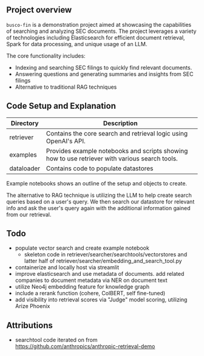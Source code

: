 ## Project overview

`busco-fin` is a demonstration project aimed at showcasing the capabilities of searching and analyzing SEC documents. The project leverages a variety of technologies including Elasticsearch for efficient document retrieval, Spark for data processing, and unique usage of an LLM.

The core functionality includes:
- Indexing and searching SEC filings to quickly find relevant documents.
- Answering questions and generating summaries and insights from SEC filings
- Alternative to traditional RAG techniques

## Code Setup and Explanation

|Directory | Description|
|--- | ---|
|retriever | Contains the core search and retrieval logic using OpenAI's API.|
|examples | Provides example notebooks and scripts showing how to use retriever with various search tools.|
|dataloader| Contains code to populate datastores 

Example notebooks shows an outline of the setup and objects to create.

The alternative to RAG technique is utilizing the LLM to help create search queries based on a user's query. We then search our datastore for relevant info and ask the user's query again with the additional information gained from our retrieval.




## Todo

- populate vector search and create example notebook 
    - skeleton code in retriever/searcher/searchtools/vectorstores and latter half of retriever/searcher/embedding_and_search_tool.py
- containerize and locally host via streamlit
- improve elasticsearch and use metadata of documents. add related companies to document metadata via NER on document text
- utilize Neo4j embedding feature for knowledge graph
- include a rerank function (cohere, ColBERT, self fine-tuned)
- add visibility into retrieval scores via "Judge" model scoring, utilizing Arize Phoenix

## Attributions
- searchtool code iterated on from https://github.com/anthropics/anthropic-retrieval-demo
